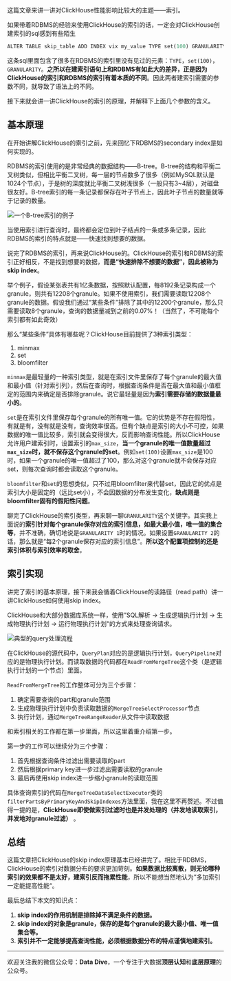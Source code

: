 这篇文章来讲一讲对ClickHouse性能影响比较大的主题——索引。

如果带着RDBMS的经验来使用ClickHouse的索引的话，一定会对ClickHouse创建索引的sql感到有些陌生

```sql
ALTER TABLE skip_table ADD INDEX vix my_value TYPE set(100) GRANULARITY 2;
```

这条sql里面包含了很多在RDBMS的索引里没有见过的元素：`TYPE`，`set(100)`，`GRANULARITY`。**之所以在建索引语句上和RDBMS有如此大的差异，正是因为ClickHouse的索引和RDBMS的索引有着本质的不同**。因此两者建索引需要的参数不同，就导致了语法上的不同。

接下来就会讲一讲ClickHouse的索引的原理，并解释下上面几个参数的含义。

## 基本原理

在开始讲解ClickHouse的索引之前，先来回忆下RDBMS的secondary index是如何实现的。

RDBMS的索引使用的是非常经典的数据结构——B-tree。B-tree的结构和平衡二叉树类似，但相比平衡二叉树，每一层的节点数多了很多（例如MySQL默认是1024个节点），于是树的深度就比平衡二叉树浅很多（一般只有3~4层），对磁盘很友好。B-tree索引的每一条记录都保存在叶子节点上，因此叶子节点的数量就等于记录的数量。

![一个B-tree索引的例子](https://p3-juejin.byteimg.com/tos-cn-i-k3u1fbpfcp/ba8061f9c67c43b988bebf2077f774ed~tplv-k3u1fbpfcp-zoom-1.image)

当使用索引进行查询时，最终都会定位到叶子结点的一条或多条记录，因此RDBMS的索引的特点就是——快速找到想要的数据。

说完了RDBMS的索引，再来说ClickHouse的。ClickHouse的索引和RDBMS的索引正好相反，不是找到想要的数据，**而是“快速排除不想要的数据”，因此被称为skip index**。

举个例子，假设某张表共有1亿条数据，按照默认配置，每8192条记录构成一个granule，则共有12208个granule。如果不使用索引，我们需要读取12208个granule的数据。假设我们通过“某些条件”排除了其中的12200个granule，那么只需要读取8个granule，查询的数据量减到之前的0.07%！（当然了，不可能每个索引都有如此奇效）

那么“某些条件”具体有哪些呢？ClickHouse目前提供了3种索引类型：

1.  minmax
1.  set
1.  bloomfilter

`minmax`是最轻量的一种索引类型，就是在索引文件里保存了每个granule的最大值和最小值（针对索引列），然后在查询时，根据查询条件是否在最大值和最小值框定的范围内来确定是否排除granule。说它最轻量是因为**索引需要存储的数据量最小的**。

`set`是在索引文件里保存每个granule的所有唯一值。它的优势是不存在假阳性，有就是有，没有就是没有，查询效率很高。但有个缺点是索引的大小不可控，如果数据的唯一值比较多，索引就会变得很大，反而影响查询性能。所以ClickHouse允许用户建索引时，设置索引的`max_size`，**当一个granule的唯一值数量超过`max_size`时，就不保存这个granule的set**。例如`set(100)`设置`max_size`是100时，如果一个granule的唯一值超过了100，那么对这个granule就不会保存对应set，则每次查询时都会读取这个granule。

`bloomfilter`和`set`的思想类似，只不过用bloomfilter来代替set，因此它的优点是索引大小是固定的（远比set小），不会因数据的分布发生变化，**缺点则是bloomfilter固有的假阳性问题**。

聊完了ClickHouse的索引类型，再来聊一聊`GRANULARITY`这个关键字。其实我上面说的**索引针对每个granule保存对应的索引信息，如最大最小值，唯一值的集合等**，并不准确，确切地说是`GRANULARITY 1`时的情况。如果设置`GRANULARITY 2`的话，那么就是“每2个granule保存对应的索引信息”。**所以这个配置项控制的还是索引体积与索引效率的取舍**。

## 索引实现

讲完了索引的基本原理，接下来我会循着ClickHouse的读路径（read path）讲一讲ClickHouse如何使用skip index。

ClickHouse和大部分数据库系统一样，使用”SQL解析 -> 生成逻辑执行计划 -> 生成物理执行计划 -> 运行物理执行计划“的方式来处理查询请求。

![典型的query处理流程](https://p3-juejin.byteimg.com/tos-cn-i-k3u1fbpfcp/6385018b62a64994aa286f7b7e942e29~tplv-k3u1fbpfcp-zoom-1.image)

在ClickHouse的源代码中，`QueryPlan`对应的是逻辑执行计划，`QueryPipeline`对应的是物理执行计划。而读取数据的代码都在`ReadFromMergeTree`这个类（是逻辑执行计划的一个节点）里面。

`ReadFromMergeTree`的工作整体可分为三个步骤：

1.  确定需要查询的part和granule范围
1.  生成物理执行计划中负责读取数据的`MergeTreeSelectProcessor`节点
1.  执行计划，通过`MergeTreeRangeReader`从文件中读取数据

和索引相关的工作都在第一步里面，所以这里着重介绍第一步。

第一步的工作可以继续分为三个步骤：

1.  首先根据查询条件过滤出需要读取的part
1.  然后根据primary key进一步过滤出需要读取的granule
1.  最后再使用skip index进一步缩小granule的读取范围

具体查询索引的代码在`MergeTreeDataSelectExecutor`类的`filterPartsByPrimaryKeyAndSkipIndexes`方法里面，我在这里不再赘述。不过值得一提的是，**ClickHouse即使做索引过滤时也是并发处理的（并发地读取索引，并发地对granule过滤）** 。

## 总结

这篇文章把ClickHouse的skip index原理基本已经讲完了。相比于RDBMS，ClickHouse的索引对数据分布的要求更加苛刻。**如果数据比较离散，则无论哪种索引的效果都不是太好，建索引反而拖累性能**，所以不能想当然地认为”多加索引一定能提高性能“。

最后总结下本文的知识点：

1.  **skip index的作用机制是排除掉不满足条件的数据。**
1.  **skip index的对象是granule，保存的是每个granule的最大最小值、唯一值集合等。**
1.  **索引并不一定能够提高查询性能，必须根据数据分布的特点谨慎地建索引。**

---

欢迎关注我的微信公众号：**Data Dive**，一个专注于大数据**顶层认知**和**底层原理**的公众号。